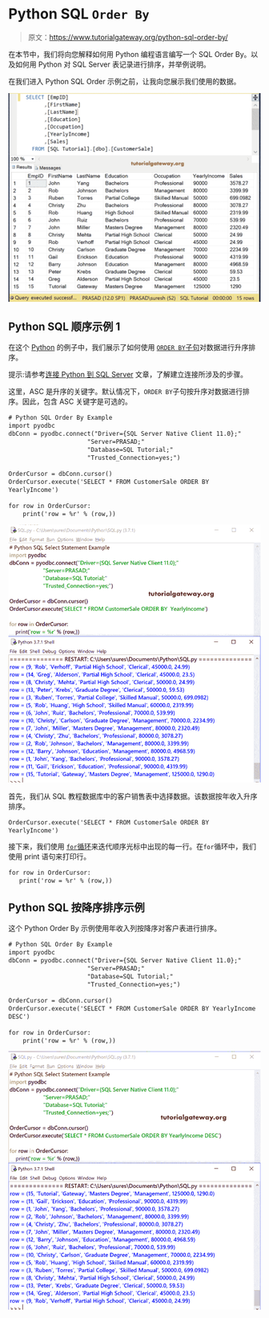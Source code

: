 # Python SQL `Order By`

> 原文：<https://www.tutorialgateway.org/python-sql-order-by/>

在本节中，我们将向您解释如何用 Python 编程语言编写一个 SQL Order By。以及如何用 Python 对 SQL Server 表记录进行排序，并举例说明。

在我们进入 Python SQL Order 示例之前，让我向您展示我们使用的数据。

![Python SQL Order by Example 1](img/1debce8041182166b35b00a6ea20ea39.png)

## Python SQL 顺序示例 1

在这个 [Python](https://www.tutorialgateway.org/python-tutorial/) 的例子中，我们展示了如何使用 [`ORDER BY`子句](https://www.tutorialgateway.org/sql-order-by-clause/)对数据进行升序排序。

提示:请参考[连接 Python 到 SQL Server](https://www.tutorialgateway.org/connect-python-and-sql-server/) 文章，了解建立连接所涉及的步骤。

这里，ASC 是升序的关键字。默认情况下，`ORDER BY`子句按升序对数据进行排序。因此，包含 ASC 关键字是可选的。

```
# Python SQL Order By Example
import pyodbc
dbConn = pyodbc.connect("Driver={SQL Server Native Client 11.0};"
                      "Server=PRASAD;"
                      "Database=SQL Tutorial;"
                      "Trusted_Connection=yes;")

OrderCursor = dbConn.cursor()
OrderCursor.execute('SELECT * FROM CustomerSale ORDER BY  YearlyIncome')

for row in OrderCursor:
    print('row = %r' % (row,))

```

![Python SQL Order by Example 2](img/33acd1f6e2fe69f925d81d6b0a30830e.png)

首先，我们从 SQL 教程数据库中的客户销售表中选择数据。该数据按年收入升序排序。

```
OrderCursor.execute('SELECT * FROM CustomerSale ORDER BY YearlyIncome')
```

接下来，我们使用 [`for`循环](https://www.tutorialgateway.org/python-for-loop/)来迭代顺序光标中出现的每一行。在`for`循环中，我们使用 print 语句来打印行。

```
for row in OrderCursor: 
   print('row = %r' % (row,))
```

## Python SQL 按降序排序示例

这个 Python Order By 示例使用年收入列按降序对客户表进行排序。

```
# Python SQL Order By Example
import pyodbc
dbConn = pyodbc.connect("Driver={SQL Server Native Client 11.0};"
                      "Server=PRASAD;"
                      "Database=SQL Tutorial;"
                      "Trusted_Connection=yes;")

OrderCursor = dbConn.cursor()
OrderCursor.execute('SELECT * FROM CustomerSale ORDER BY YearlyIncome DESC')

for row in OrderCursor:
    print('row = %r' % (row,))

```

![Python SQL Order by Example 3](img/5a953af8c35eb6576a2e7861b6d1c59c.png)